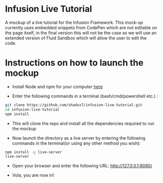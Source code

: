 # Infusion Live Tutorial
A mockup of a live tutorial for the Infusion Framework. This mock-up currently uses embedded snippets from CodePen which are not editable on the page itself, in the final version this will not be the case as we will use an extended version of Fluid Sandbox which will allow the user to edit the code.

# Instructions on how to launch the mockup

- Install Node and npm for your computer [here](https://nodejs.org/en/)

- Enter the following commands in a terminal (bash/cmd/powershell etc.) :

```bash
git clone https://github.com/shadxx7/infusion-live-tutorial.git
cd infusion-live-tutorial 
npm install
```
- This will clone the repo and install all the dependencies required to run the mockup

- Now launch the directory as a live server by entering the following commands in the terminal(or using any other method you wish):
```bash
npm install -g live-server
live-server
```
- Open your browser and enter the following URL: http://127.0.0.1:8080/

- Vola, you are now in!

